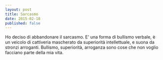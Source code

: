 ```yaml
---
layout: post
title: Sarcasmo
date: 2015-02-18
published: false
---
```

Ho deciso di abbandonare il sarcasmo.
E' una forma di bullismo verbale, è un veicolo di cattiveria mascherato da superiorità intellettuale, e suona da stronzi arroganti. Bullismo, superiorità, arroganza sono cose che non voglio facciano parte della mia vita.
